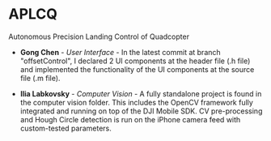# APLCQ
Autonomous Precision Landing Control of Quadcopter

* **Gong Chen** - *User Interface* - In the latest commit at branch "offsetControl", I declared 2 UI components at the header file (.h file) and implemented the functionality of the UI components at the source file (.m file). 

* **Ilia Labkovsky** - *Computer Vision* - A fully standalone project is found in the computer vision folder. This includes the OpenCV framework fully integrated and running on top of the DJI Mobile SDK. CV pre-processing and Hough Circle detection is run on the iPhone camera feed with custom-tested parameters.
